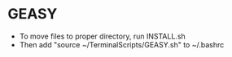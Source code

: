 # GEASY
- To move files to proper directory, run INSTALL.sh
- Then add "source ~/TerminalScripts/GEASY.sh" to ~/.bashrc 
